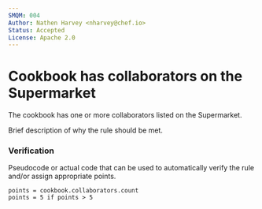 ```yaml
---
SMQM: 004
Author: Nathen Harvey <nharvey@chef.io>
Status: Accepted
License: Apache 2.0
---
```


# Cookbook has collaborators on the Supermarket

The cookbook has one or more collaborators listed on the Supermarket.

Brief description of why the rule should be met.

### Verification

Pseudocode or actual code that can be used to automatically verify the rule and/or assign appropriate points.

    points = cookbook.collaborators.count
    points = 5 if points > 5
